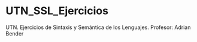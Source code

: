 # UTN_SSL_Ejercicios
UTN. Ejercicios de Sintaxis y Semántica de los Lenguajes. Profesor: Adrian Bender
